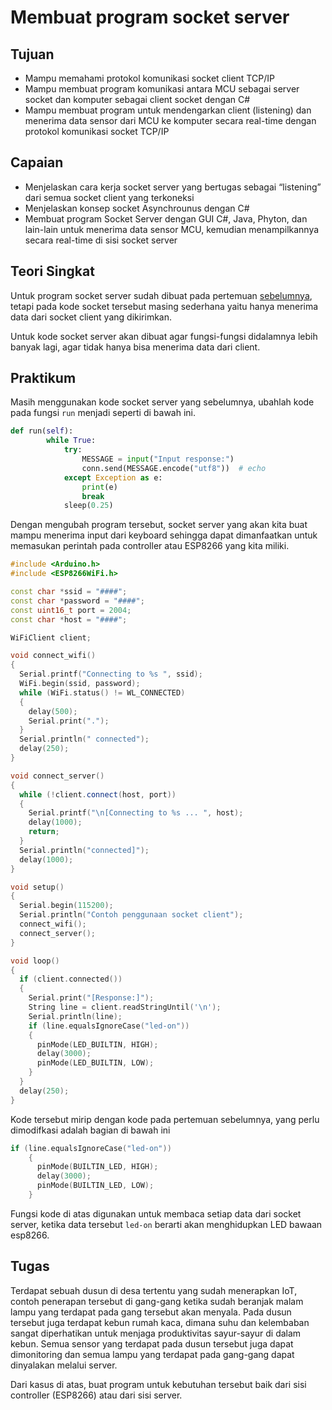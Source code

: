 # Membuat program socket server

## Tujuan
- Mampu memahami protokol komunikasi socket client TCP/IP
- Mampu membuat program komunikasi antara MCU sebagai server socket dan komputer sebagai client socket dengan C#
- Mampu membuat program untuk mendengarkan client (listening) dan menerima data sensor dari MCU ke komputer secara real-time dengan protokol komunikasi socket TCP/IP

## Capaian
- Menjelaskan cara kerja socket server yang bertugas sebagai “listening” dari semua socket client yang terkoneksi
- Menjelaskan konsep socket Asynchrounus dengan C#
- Membuat program Socket Server dengan GUI C#, Java, Phyton, dan lain-lain untuk menerima data sensor MCU, kemudian menampilkannya secara real-time di sisi socket server

## Teori Singkat
Untuk program socket server sudah dibuat pada pertemuan [sebelumnya](/07/07-socket-client.md), tetapi pada kode socket tersebut masing sederhana yaitu hanya menerima data dari socket client yang dikirimkan.

Untuk kode socket server akan dibuat agar fungsi-fungsi didalamnya lebih banyak lagi, agar tidak hanya bisa menerima data dari client.

## Praktikum
Masih menggunakan kode socket server yang sebelumnya, ubahlah kode pada fungsi `run` menjadi seperti di bawah ini.

```python
def run(self):
        while True:
            try:
                MESSAGE = input("Input response:")
                conn.send(MESSAGE.encode("utf8"))  # echo
            except Exception as e:
                print(e)
                break
            sleep(0.25)
```
Dengan mengubah program tersebut, socket server yang akan kita buat mampu menerima input dari keyboard sehingga dapat dimanfaatkan untuk memasukan perintah pada controller atau ESP8266 yang kita miliki.

```cpp
#include <Arduino.h>
#include <ESP8266WiFi.h>

const char *ssid = "####";
const char *password = "####";
const uint16_t port = 2004;
const char *host = "####";

WiFiClient client;

void connect_wifi()
{
  Serial.printf("Connecting to %s ", ssid);
  WiFi.begin(ssid, password);
  while (WiFi.status() != WL_CONNECTED)
  {
    delay(500);
    Serial.print(".");
  }
  Serial.println(" connected");
  delay(250);
}

void connect_server()
{
  while (!client.connect(host, port))
  {
    Serial.printf("\n[Connecting to %s ... ", host);
    delay(1000);
    return;
  }
  Serial.println("connected]");
  delay(1000);
}

void setup()
{
  Serial.begin(115200);
  Serial.println("Contoh penggunaan socket client");
  connect_wifi();
  connect_server();
}

void loop()
{
  if (client.connected())
  {
    Serial.print("[Response:]");
    String line = client.readStringUntil('\n');
    Serial.println(line);
    if (line.equalsIgnoreCase("led-on"))
    {
      pinMode(LED_BUILTIN, HIGH);
      delay(3000);
      pinMode(LED_BUILTIN, LOW);
    }
  }
  delay(250);
}
```
Kode tersebut mirip dengan kode pada pertemuan sebelumnya, yang perlu dimodifkasi adalah bagian di bawah ini

```cpp
if (line.equalsIgnoreCase("led-on"))
    {
      pinMode(BUILTIN_LED, HIGH);
      delay(3000);
      pinMode(BUILTIN_LED, LOW);
    }
```
Fungsi kode di atas digunakan untuk membaca setiap data dari socket server, ketika data tersebut `led-on` berarti akan menghidupkan LED bawaan esp8266.

## Tugas
Terdapat sebuah dusun di desa tertentu yang sudah menerapkan IoT, contoh penerapan tersebut di gang-gang ketika sudah beranjak malam lampu yang terdapat pada gang tersebut akan menyala. Pada dusun tersebut juga terdapat kebun rumah kaca, dimana suhu dan kelembaban sangat diperhatikan untuk menjaga produktivitas sayur-sayur di dalam kebun. Semua sensor yang terdapat pada dusun tersebut juga dapat dimonitoring dan semua lampu yang terdapat pada gang-gang dapat dinyalakan melalui server.

Dari kasus di atas, buat program untuk kebutuhan tersebut baik dari sisi controller (ESP8266) atau dari sisi server.